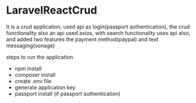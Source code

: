 # LaravelReactCrud


It is a crud application, used api as login(passport authentication), 
the crud functionality also an api used axios,  with search functionality uses api also, 
and added two features the payment method(paypal) and text messaging(vonage)

steps to run the application
- npm install
- composer install
- create .env file
- generate application key
- passport install (if passport authentication)

